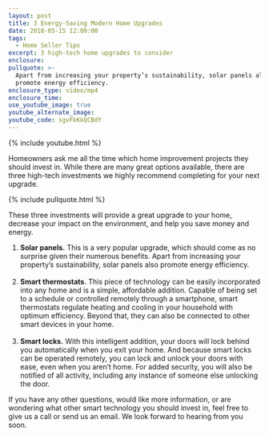 ```yaml
---
layout: post
title: 3 Energy-Saving Modern Home Upgrades
date: 2018-05-15 12:00:00
tags:
  - Home Seller Tips
excerpt: 3 high-tech home upgrades to consider
enclosure:
pullquote: >-
  Apart from increasing your property’s sustainability, solar panels also
  promote energy efficiency.
enclosure_type: video/mp4
enclosure_time:
use_youtube_image: true
youtube_alternate_image:
youtube_code: sgvFkKkQCBdY
---
```


{% include youtube.html %}

Homeowners ask me all the time which home improvement projects they should invest in. While there are many great options available, there are three high-tech investments we highly recommend completing for your next upgrade.

{% include pullquote.html %}

These three investments will provide a great upgrade to your home, decrease your impact on the environment, and help you save money and energy.

1. **Solar panels.**&nbsp;This is a very popular upgrade, which should come as no surprise given their numerous benefits. Apart from increasing your property’s sustainability, solar panels also promote energy efficiency. &nbsp;&nbsp;<br>&nbsp;
2. **Smart thermostats**. This piece of technology can be easily incorporated into any home and is a simple, affordable addition. Capable of being set to a schedule or controlled remotely through a smartphone, smart thermostats regulate heating and cooling in your household with optimum efficiency. Beyond that, they can also be connected to other smart devices in your home.<br>&nbsp;
3. **Smart locks.** With this intelligent addition, your doors will lock behind you automatically when you exit your home. And because smart locks can be operated remotely, you can lock and unlock your doors with ease, even when you aren’t home. For added security, you will also be notified of all activity, including any instance of someone else unlocking the door.

If you have any other questions, would like more information, or are wondering what other smart technology you should invest in, feel free to give us a call or send us an email. We look forward to hearing from you soon.